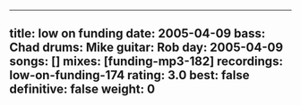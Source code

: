 
---
title: low on funding
date: 2005-04-09
bass:	Chad
drums:	Mike
guitar:	Rob
day: 2005-04-09
songs: []
mixes: [funding-mp3-182]
recordings: low-on-funding-174
rating: 3.0
best: false
definitive: false
weight: 0
---

